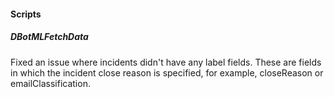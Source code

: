 
#### Scripts
##### DBotMLFetchData
Fixed an issue where incidents didn't have any label fields. These are fields in which the incident close reason is specified, for example, closeReason or emailClassification.
